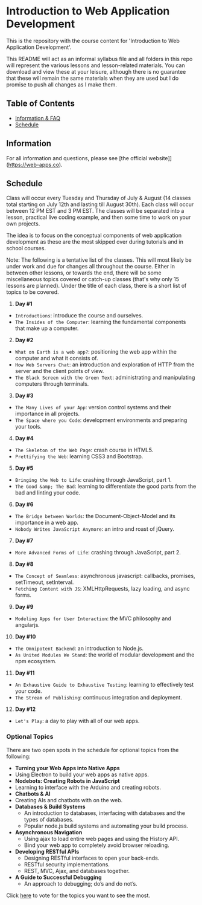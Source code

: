 # Introduction to Web Application Development

This is the repository with the course content for 'Introduction to Web Application Development'.

This README will act as an informal syllabus file and all folders in this repo will represent the
various lessons and lesson-related materials. You can download and view these at your leisure, although
there is no guarantee that these will remain the same materials when they are used but I do promise to
push all changes as I make them.

## Table of Contents

 - [Information & FAQ](#information)
 - [Schedule](#schedule)
  
## Information

For all information and questions, please see [the official website]](https://web-apps.co).

## Schedule

Class will occur every Tuesday and Thursday of July & August (14 classes total
starting on July 12th and lasting till August 30th). Each class will occur between 12 PM EST and 3 PM EST.
The classes will be separated into a lesson, practical live coding example, and
then some time to work on your own projects.

The idea is to focus on the conceptual components of web application development as these are the most skipped over during
tutorials and in school courses.

Note: The following is a tentative list of the classes. This will most likely be under work and due for changes all throughout
the course. Either in between other lessons, or towards the end, there will be some miscellaneous topics covered or catch-up
classes (that's why only 15 lessons are planned). Under the title of each class, there is a short list of topics to be covered.

 1. **Day #1**
  - `Introductions`: introduce the course and ourselves.
  - `The Insides of the Computer`: learning the fundamental components that make up a computer.
 2. **Day #2**
  - `What on Earth is a web app?`: positioning the web app within the computer and what it consists of.
  - `How Web Servers Chat`: an introduction and exploration of HTTP from the server and the client points of view.
  - `The Black Screen with the Green Text`: administrating and manipulating computers through terminals.
 3. **Day #3**
  - `The Many Lives of your App`: version control systems and their importance in all projects.
  - `The Space where you Code`: development environments and preparing your tools.
 4. **Day #4**
  - `The Skeleton of the Web Page`: crash course in HTML5.
  - `Prettifying the Web`: learning CSS3 and Bootstrap.
 5. **Day #5**
  - `Bringing the Web to Life`: crashing through JavaScript, part 1.
  - `The Good &amp; The Bad`: learning to differentiate the good parts from the bad and linting your code.
 6. **Day #6**
  - `The Bridge between Worlds`: the Document-Object-Model and its importance in a web app.
  - `Nobody Writes JavaScript Anymore`: an intro and roast of jQuery.
 7. **Day #7**
  - `More Advanced Forms of Life`: crashing through JavaScript, part 2.
 8. **Day #8**
  - `The Concept of Seamless`: asynchronous javascript: callbacks, promises, setTimeout, setInterval.
  - `Fetching Content with JS`: XMLHttpRequests, lazy loading, and async forms.
 9. **Day #9**
  - `Modeling Apps for User Interaction`: the MVC philosophy and angularjs.
 10. **Day #10**
  - `The Omnipotent Backend`: an introduction to Node.js.
  - `As United Modules We Stand`: the world of modular development and the npm ecosystem.
 11. **Day #11**
  - `An Exhaustive Guide to Exhaustive Testing`: learning to effectively test your code.
  - `The Stream of Publishing`: continuous integration and deployment.
 12. **Day #12**
  - `Let's Play`: a day to play with all of our web apps.

### Optional Topics

There are two open spots in the schedule for optional topics from the following:

 - **Turning your Web Apps into Native Apps**
  - Using Electron to build your web apps as native apps.
 - **Nodebots: Creating Robots in JavaScript**
  - Learning to interface with the Arduino and creating robots.
 - **Chatbots & AI**
  - Creating AIs and chatbots with on the web.
 - **Databases & Build Systems**
   - An introduction to databases, interfacing with databases and the types of databases.
   - Popular node.js build systems and automating your build process.
 - **Asynchronous Navigation**
   - Using ajax to load entire web pages and using the History API.
   - Bind your web app to completely avoid browser reloading.
 - **Developing RESTful APIs**
   - Designing RESTful interfaces to open your back-ends.
   - RESTful security implementations.
   - REST, MVC, Ajax, and databases together.
 - **A Guide to Successful Debugging**
   - An approach to debugging; do’s and do not’s.

Click [here](http://goo.gl/forms/scoyJfk2bYjKeq5h1) to vote for the topics you want to see the most.
